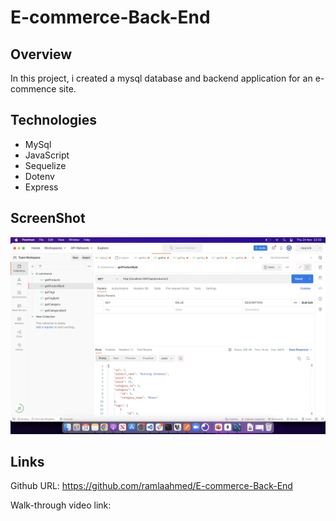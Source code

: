 # E-commerce-Back-End

## Overview

In this project, i created a mysql database and backend application for an e-commence site.

## Technologies

- MySql
- JavaScript
- Sequelize
- Dotenv
- Express

## ScreenShot

![postman](./images/Screenshot%202022-11-24%20at%2022.33.32.png)

## Links

Github URL: https://github.com/ramlaahmed/E-commerce-Back-End

Walk-through video link:

